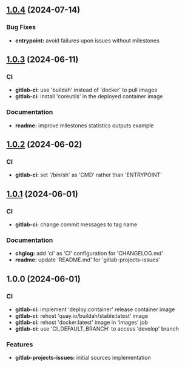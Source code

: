 
<a name="1.0.4"></a>
## [1.0.4](https://gitlab.com/AdrianDC/gitlab-projects-issues/compare/1.0.3...1.0.4) (2024-07-14)

### Bug Fixes

* **entrypoint:** avoid failures upon issues without milestones


<a name="1.0.3"></a>
## [1.0.3](https://gitlab.com/AdrianDC/gitlab-projects-issues/compare/1.0.2...1.0.3) (2024-06-11)

### CI

* **gitlab-ci:** use 'buildah' instead of 'docker' to pull images
* **gitlab-ci:** install 'coreutils' in the deployed container image

### Documentation

* **readme:** improve milestones statistics outputs example


<a name="1.0.2"></a>
## [1.0.2](https://gitlab.com/AdrianDC/gitlab-projects-issues/compare/1.0.1...1.0.2) (2024-06-02)

### CI

* **gitlab-ci:** set '/bin/sh' as 'CMD' rather than 'ENTRYPOINT'


<a name="1.0.1"></a>
## [1.0.1](https://gitlab.com/AdrianDC/gitlab-projects-issues/compare/1.0.0...1.0.1) (2024-06-01)

### CI

* **gitlab-ci:** change commit messages to tag name

### Documentation

* **chglog:** add 'ci' as 'CI' configuration for 'CHANGELOG.md'
* **readme:** update 'README.md' for 'gitlab-projects-issues'


<a name="1.0.0"></a>
## 1.0.0 (2024-06-01)

### CI

* **gitlab-ci:** implement 'deploy:container' release container image
* **gitlab-ci:** rehost 'quay.io/buildah/stable:latest' image
* **gitlab-ci:** rehost 'docker:latest' image in 'images' job
* **gitlab-ci:** use 'CI_DEFAULT_BRANCH' to access 'develop' branch

### Features

* **gitlab-projects-issues:** initial sources implementation

